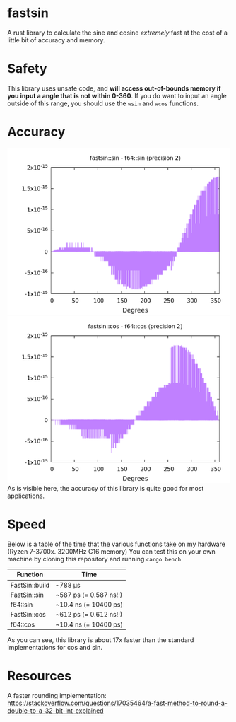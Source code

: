 # fastsin
A rust library to calculate the sine and cosine *extremely* fast at the cost of a little bit of accuracy and memory.

# Safety
This library uses unsafe code, and **will access out-of-bounds memory if you input a angle that is not within 0-360**.
If you do want to input an angle outside of this range, you should use the `wsin` and `wcos` functions.

# Accuracy
![sine accuracy](plot/sin_diff.png)
![cosine accuracy](plot/cos_diff.png)
As is visible here, the accuracy of this library is quite good for most applications.

# Speed
Below is a table of the time that the various functions take on my hardware (Ryzen 7-3700x. 3200MHz C16 memory)
You can test this on your own machine by cloning this repository and running `cargo bench`

Function | Time
--- | ---
FastSin::build | ~788 µs
FastSin::sin | ~587 ps (= 0.587 ns!!)
f64::sin | ~10.4 ns (= 10400 ps)
FastSin::cos | ~612 ps (= 0.612 ns!!)
f64::cos | ~10.4 ns (= 10400 ps)

As you can see, this library is about 17x faster than the standard implementations for cos and sin.

# Resources
A faster rounding implementation: https://stackoverflow.com/questions/17035464/a-fast-method-to-round-a-double-to-a-32-bit-int-explained
